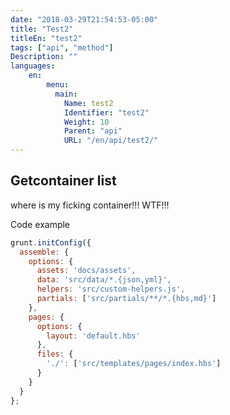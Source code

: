 ```yaml
---
date: "2018-03-29T21:54:53-05:00"
title: "Test2"
titleEn: "test2"
tags: ["api", "method"]
Description: ""
languages:
    en:
        menu:
          main: 
            Name: test2
            Identifier: "test2"
            Weight: 10
            Parent: "api"
            URL: "/en/api/test2/"
---
```


## Getcontainer list
where is my ficking container!!! WTF!!!

Code example
```js
grunt.initConfig({
  assemble: {
    options: {
      assets: 'docs/assets',
      data: 'src/data/*.{json,yml}',
      helpers: 'src/custom-helpers.js',
      partials: ['src/partials/**/*.{hbs,md}']
    },
    pages: {
      options: {
        layout: 'default.hbs'
      },
      files: {
        './': ['src/templates/pages/index.hbs']
      }
    }
  }
};
```